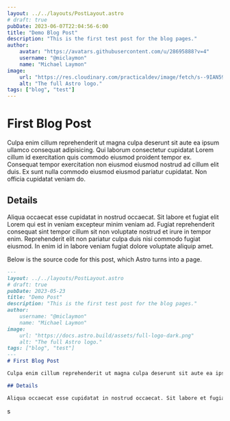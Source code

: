 ```yaml
---
layout: ../../layouts/PostLayout.astro
# draft: true
pubDate: 2023-06-07T22:04:56-6:00
title: "Demo Blog Post"
description: "This is the first test post for the blog pages."
author:
    avatar: "https://avatars.githubusercontent.com/u/28695888?v=4"
    username: "@miclaymon"
    name: "Michael Laymon"
image:
    url: "https://res.cloudinary.com/practicaldev/image/fetch/s--9IAN59Bg--/c_imagga_scale,f_auto,fl_progressive,h_420,q_auto,w_1000/https://dev-to-uploads.s3.amazonaws.com/uploads/articles/snrq7l81sqq76avnnpnk.jpeg" 
    alt: "The full Astro logo."
tags: ["blog", "test"]
---
```

# First Blog Post

Culpa enim cillum reprehenderit ut magna culpa deserunt sit aute ea ipsum ullamco consequat adipisicing. Qui laborum consectetur cupidatat Lorem cillum id exercitation quis commodo eiusmod proident tempor ex. Consequat tempor exercitation non eiusmod eiusmod nostrud ad cillum elit duis. Ex sunt nulla commodo eiusmod eiusmod pariatur cupidatat. Non officia cupidatat veniam do.

## Details

Aliqua occaecat esse cupidatat in nostrud occaecat. Sit labore et fugiat elit Lorem qui est in veniam excepteur minim veniam ad. Fugiat reprehenderit consequat sint tempor cillum sit non voluptate nostrud et irure in tempor enim. Reprehenderit elit non pariatur culpa duis nisi commodo fugiat eiusmod. In enim id in labore veniam fugiat dolore voluptate aliquip amet.

Below is the source code for this post, which Astro turns into a page.
```md
---
layout: ../../layouts/PostLayout.astro
# draft: true
pubDate: 2023-05-23
title: "Demo Post"
description: "This is the first test post for the blog pages."
author:
    username: "@miclaymon"
    name: "Michael Laymon"
image:
    url: "https://docs.astro.build/assets/full-logo-dark.png" 
    alt: "The full Astro logo."
tags: ["blog", "test"]
---
# First Blog Post

Culpa enim cillum reprehenderit ut magna culpa deserunt sit aute ea ipsum ullamco consequat adipisicing. Qui laborum consectetur cupidatat Lorem cillum id exercitation quis commodo eiusmod proident tempor ex. Consequat tempor exercitation non eiusmod eiusmod nostrud ad cillum elit duis. Ex sunt nulla commodo eiusmod eiusmod pariatur cupidatat. Non officia cupidatat veniam do.

## Details

Aliqua occaecat esse cupidatat in nostrud occaecat. Sit labore et fugiat elit Lorem qui est in veniam excepteur minim veniam ad. Fugiat reprehenderit consequat sint tempor cillum sit non voluptate nostrud et irure in tempor enim. Reprehenderit elit non pariatur culpa duis nisi commodo fugiat eiusmod. In enim id in labore veniam fugiat dolore voluptate aliquip amet.

```

s